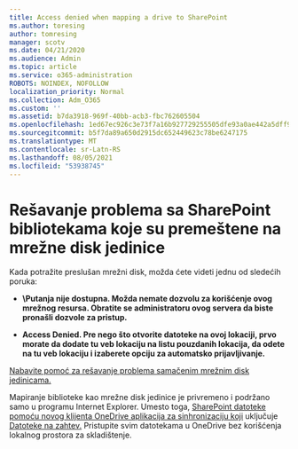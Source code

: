 ```yaml
---
title: Access denied when mapping a drive to SharePoint
ms.author: toresing
author: tomresing
manager: scotv
ms.date: 04/21/2020
ms.audience: Admin
ms.topic: article
ms.service: o365-administration
ROBOTS: NOINDEX, NOFOLLOW
localization_priority: Normal
ms.collection: Adm_O365
ms.custom: ''
ms.assetid: b7da3918-969f-40bb-acb3-fbc762605504
ms.openlocfilehash: 1ed67ec926c3e73f7a16b927729255505dfe93a0ae442a5dff9400afafb41d8e
ms.sourcegitcommit: b5f7da89a650d2915dc652449623c78be6247175
ms.translationtype: MT
ms.contentlocale: sr-Latn-RS
ms.lasthandoff: 08/05/2021
ms.locfileid: "53938745"
---
```

# <a name="fix-problems-with-sharepoint-libraries-mapped-to-network-drives"></a>Rešavanje problema sa SharePoint bibliotekama koje su premeštene na mrežne disk jedinice

Kada potražite preslušan mrežni disk, možda ćete videti jednu od sledećih poruka:
  
- **\\Putanja nije dostupna. Možda nemate dozvolu za korišćenje ovog mrežnog resursa. Obratite se administratoru ovog servera da biste pronašli dozvole za pristup.**

- **Access Denied. Pre nego što otvorite datoteke na ovoj lokaciji, prvo morate da dodate tu veb lokaciju na listu pouzdanih lokacija, da odete na tu veb lokaciju i izaberete opciju za automatsko prijavljivanje.**

[Nabavite pomoć za rešavanje problema samačenim mrežnim disk jedinicama.](https://docs.microsoft.com/sharepoint/support/administration/troubleshoot-mapped-network-drives)
  
Mapiranje biblioteke kao mrežne disk jedinice je privremeno i podržano samo u programu Internet Explorer. Umesto toga, [SharePoint datoteke pomoću novog klijenta OneDrive aplikacija za sinhronizaciju koji](https://support.office.com/article/6de9ede8-5b6e-4503-80b2-6190f3354a88.aspx) uključuje [Datoteke na zahtev.](https://support.office.com/article/0e6860d3-d9f3-4971-b321-7092438fb38e.aspx) Pristupite svim datotekama u OneDrive bez korišćenja lokalnog prostora za skladištenje.
  